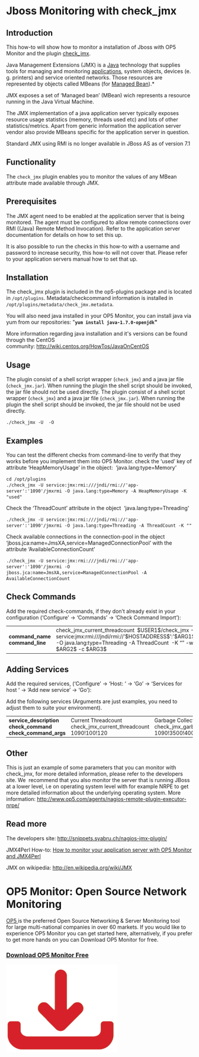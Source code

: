 # Jboss Monitoring with check\_jmx

## Introduction

This how-to will show how to monitor a installation of Jboss with OP5 Monitor and the plugin [check\_jmx](https://kb.op5.com/display/PLUGINS/check_jmx).

Java Management Extensions (JMX) is a [Java](http://en.wikipedia.org/wiki/Java_platform) technology that supplies tools for managing and monitoring [applications](http://en.wikipedia.org/wiki/Application_software), system objects, devices (e. g. printers) and service oriented networks. Those resources are represented by objects called MBeans (for [Managed Bean](http://en.wikipedia.org/wiki/JMX#Managed_Bean)).\*

JMX exposes a set of ‘Managed bean’ (MBean) wich represents a resource running in the Java Virtual Machine.

The JMX implementation of a java application server typically exposes resource usage statistics (memory, threads used etc) and lots of other statistics/metrics. Apart from generic information the application server vendor also provide MBeans specific for the application server in question.

Standard JMX using RMI is no longer available in JBoss AS as of version 7.1

## Functionality

The `check_jmx` plugin enables you to monitor the values of any MBean attribute made available through JMX.

## Prerequisites

The JMX agent need to be enabled at the application server that is being monitored. The agent must be configured to allow remote connections over RMI ((Java) Remote Method Invocation). Refer to the application server documentation for details on how to set this up.

It is also possible to run the checks in this how-to with a username and password to increase security, this how-to will not cover that. Please refer to your application servers manual how to set that up.

## Installation

The check\_jmx plugin is included in the op5-plugins package and is located in `/opt/plugins`. Metadata/checkcommand information is installed in `/opt/plugins/metadata/check_jmx.metadata`.

You will also need java installed in your OP5 Monitor, you can install java via yum from our repositories: "**`yum install java-1.7.0-openjdk`"**

More information regarding java installation and it's versions can be found through the CentOS community: <http://wiki.centos.org/HowTos/JavaOnCentOS>

## Usage

The plugin consist of a shell script wrapper (`check_jmx`) and a java jar file (`check_jmx.jar`). When running the plugin the shell script should be invoked, the jar file should not be used directly. The plugin consist of a shell script wrapper (`check_jmx`) and a java jar file (`check_jmx.jar`). When running the plugin the shell script should be invoked, the jar file should not be used directly.

    ./check_jmx -U  -O

## Examples

You can test the different checks from command-line to verify that they works before you implement them into OP5 Monitor. check the ‘used’ key of attribute ‘HeapMemoryUsage’ in the object:  ‘java.lang:type=Memory’

    cd /opt/plugins
    ./check_jmx -U service:jmx:rmi:///jndi/rmi://'app-server':'1090'/jmxrmi -O java.lang:type=Memory -A HeapMemoryUsage -K "used"

Check the ‘ThreadCount’ attribute in the object  ‘java.lang:type=Threading'

    ./check_jmx -U service:jmx:rmi:///jndi/rmi://'app-server':'1090'/jmxrmi -O java.lang:type=Threading -A ThreadCount -K ""

Check available connections in the connection-pool in the object ‘jboss.jca:name=JmsXA,service=ManagedConnectionPool’ with the attribute ‘AvailableConnectionCount’

    ./check_jmx -U service:jmx:rmi:///jndi/rmi://'app-server':'1090'/jmxrmi -O jboss.jca:name=JmsXA,service=ManagedConnectionPool -A AvailableConnectionCount

## Check Commands

Add the required check-commands, if they don’t already exist in your configuration (‘Configure’ -\> ‘Commands’ -\> ‘Check Command Import’):

<table>
<colgroup>
<col width="50%" />
<col width="50%" />
</colgroup>
<tbody>
<tr class="odd">
<td align="left"><strong>command_name</strong>
<strong>command_line</strong></td>
<td align="left">check_jmx_current_threadcount
 $USER1$/check_jmx -U service:jmx:rmi:///jndi/rmi://’$HOSTADDRESS$’:'$ARG1$’/jmxrmi -O java.lang:type=Threading -A ThreadCount  -K “” -w $ARG2$ -c $ARG3$</td>
</tr>
</tbody>
</table>

## Adding Services

Add the required services, (‘Configure’ -\> ‘Host: ‘ -\> ‘Go’ -\> ‘Services for host ‘ -\> ‘Add new service’ -\> ‘Go’):

Add the following services (Arguments are just examples, you need to adjust them to suite your environment).

<table>
<colgroup>
<col width="33%" />
<col width="33%" />
<col width="33%" />
</colgroup>
<tbody>
<tr class="odd">
<td align="left"><strong>service_description</strong>
<strong>check_command</strong>
<strong>check_command_args</strong></td>
<td align="left">Current Threadcount
check_jmx_current_threadcount
1090!100!120</td>
<td align="left">Garbage Collection Timing
check_jmx_garbage_collection_timing
1090!3500!4000</td>
</tr>
</tbody>
</table>

## Other

This is just an example of some parameters that you can monitor with check\_jmx, for more detailed information, please refer to the developers site. We  recommend that you also monitor the server that is running JBoss at a lower level, i.e on operating system level with for example NRPE to get more detailed information about the underlying operating system. More information: <http://www.op5.com/agents/nagios-remote-plugin-executor-nrpe/>

## Read more

The developers site: <http://snippets.syabru.ch/nagios-jmx-plugin/>

JMX4Perl How-to: [How to monitor your application server with OP5 Monitor and JMX4Perl](How_to_monitor_your_application_server_with_op5_Monitor_and_JMX4Perl)

JMX on wikipedia: <http://en.wikipedia.org/wiki/JMX>

# OP5 Monitor: Open Source Network Monitoring

[OP5 ](https://www.op5.com/)is the preferred Open Source Networking & Server Monitoring tool for large multi-national companies in over 60 markets. If you would like to experience OP5 Monitor you can get started here, alternatively, if you prefer to get more hands on you can Download OP5 Monitor for free.

### [Download OP5 Monitor Free](https://www.op5.com/download-op5-monitor/)

[![](attachments/688465/16155433.png)](https://www.op5.com/download-op5-monitor/)
